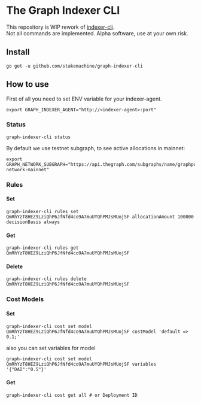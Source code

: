 # The Graph Indexer CLI
This repository is WIP rework of [indexer-cli](https://github.com/graphprotocol/indexer/tree/main/packages/indexer-cli).  
Not all commands are implemented. Alpha software, use at your own risk.

## Install
```
go get -u github.com/stakemachine/graph-indexer-cli
```
## How to use
First of all you need to set ENV variable for your indexer-agent.
```
export GRAPH_INDEXER_AGENT="http://<indexer-agent>:port"
```

### Status
```
graph-indexer-cli status
```
By default we use testnet subgraph, to see active allocations in mainnet:
```
export GRAPH_NETWORK_SUBGRAPH="https://api.thegraph.com/subgraphs/name/graphprotocol/graph-network-mainnet"
```

### Rules
#### Set
```
graph-indexer-cli rules set QmRhYzT8HEZ9LziQhP6JfNfd4co9A7muUYQhPMJsMUojSF allocationAmount 100000 decisionBasis always
```
#### Get
```
graph-indexer-cli rules get QmRhYzT8HEZ9LziQhP6JfNfd4co9A7muUYQhPMJsMUojSF
```
#### Delete
```
graph-indexer-cli rules delete QmRhYzT8HEZ9LziQhP6JfNfd4co9A7muUYQhPMJsMUojSF
```

### Cost Models
#### Set
```
graph-indexer-cli cost set model QmRhYzT8HEZ9LziQhP6JfNfd4co9A7muUYQhPMJsMUojSF costModel 'default => 0.1;'
```
also you can set variables for model
```
graph-indexer-cli cost set model QmRhYzT8HEZ9LziQhP6JfNfd4co9A7muUYQhPMJsMUojSF variables '{"DAI":"0.5"}'
```
#### Get
```
graph-indexer-cli cost get all # or Deployment ID
```